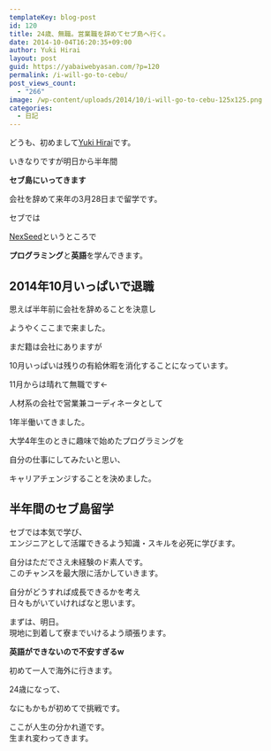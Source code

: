 ```yaml
---
templateKey: blog-post
id: 120
title: 24歳、無職。営業職を辞めてセブ島へ行く。
date: 2014-10-04T16:20:35+09:00
author: Yuki Hirai
layout: post
guid: https://yabaiwebyasan.com/?p=120
permalink: /i-will-go-to-cebu/
post_views_count:
  - "266"
image: /wp-content/uploads/2014/10/i-will-go-to-cebu-125x125.png
categories:
  - 日記
---
```

どうも、初めまして<a href="https://twitter.com/iamseninja" target="_blank" rel="nofollow noopener">Yuki Hirai</a>です。

いきなりですが明日から半年間

<span class="sobig"><b>セブ島にいってきます</b></span>

会社を辞めて来年の3月28日まで留学です。

セブでは

<a href="https://nexseed.net/" target="_blank">NexSeed</a>というところで

**プログラミング**と**英語**を学んできます。

## 2014年10月いっぱいで退職

思えば半年前に会社を辞めることを決意し

ようやくここまで来ました。

まだ籍は会社にありますが

10月いっぱいは残りの有給休暇を消化することになっています。

11月からは晴れて無職です←

人材系の会社で営業兼コーディネータとして

1年半働いてきました。

大学4年生のときに趣味で始めたプログラミングを

自分の仕事にしてみたいと思い、

キャリアチェンジすることを決めました。

## 半年間のセブ島留学

セブでは本気で学び、  
エンジニアとして活躍できるよう知識・スキルを必死に学びます。

自分はただでさえ未経験のド素人です。  
このチャンスを最大限に活かしていきます。

自分がどうすれば成長できるかを考え  
日々もがいていければなと思います。

まずは、明日。  
現地に到着して寮までいけるよう頑張ります。

**英語ができないので不安すぎるw**

初めて一人で海外に行きます。

24歳になって、

なにもかもが初めてで挑戦です。

ここが人生の分かれ道です。  
生まれ変わってきます。